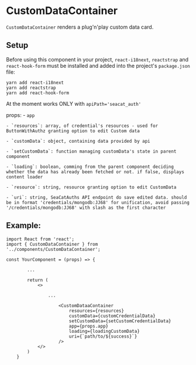 # CustomDataContainer


`CustomDataContainer` renders a plug'n'play custom data card.


## Setup

Before using this component in your project, `react-i18next`, `reactstrap` and `react-hook-form` must be installed and added into the project's `package.json` file:

```
yarn add react-i18next
yarn add reactstrap
yarn add react-hook-form
```

At the moment works ONLY with `apiPath='seacat_auth'`


props:
    - `app`

    - `resources`: array, of credential's resources - used for ButtonWithAuthz granting option to edit Custom data

    - `customData`: object, containing data provided by api

    - `setCustomData`: function managing customData's state in parent component

    - `loading`: boolean, comming from the parent component deciding whether the data has already been fetched or not. if false, displays content loader

    - `resource`: string, resource granting option to edit CustomData

    - `uri`: string, SeaCatAuths API endpoint do save edited data. should be in format 'credentials/mongodb:JJ68' for unification, avoid passing '/credentials/mongodb:JJ68' with slash as the first character


## Example:

```
import React from 'react';
import { CustomDataContainer } from '../components/CustomDataContainer';

const YourComponent = (props) => {

        ...

		return (
            <>

                ...

                    <CustomDataaContainer
						resources={resources}
						customData={customCredentialData}
						setCustomData={setCustomCredentialData}
						app={props.app}
						loading={loadingCustomData}
						uri={`path/to/${success}`}
					/>
            </>
		)
    } 
```
